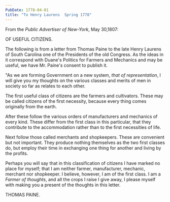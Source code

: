 ```yaml
---
PubDate: 1778-04-01
title: "To Henry Laurens  Spring 1778"
---
```


   From the *Public Advertiser of New-York*, May 30,1807:
   
   OF USEFUL CITIZENS.
   
   The following is from a letter from Thomas Paine to the late Henry Laurens of South Carolina one of 
   the Presidents of the old Congress. As the ideas in it correspond with Duane's Politics for Farmers 
   and Mechanics and may be useful, we have Mr. Paine's consent to publish it.

   "As we are forming Government on a new system, *that of representation*, I
   will give you my thoughts on the various classes and merits of men in
   society so far as relates to each other.

   The first useful class of citizens are the farmers and cultivators. These
   may be called citizens of the first necessity, because every thing comes
   originally from the earth.

   After these follow the various orders of manufacturers and mechanics of
   every kind. These differ from the first class in this particular, that
   they contribute to the accommodation rather than to the first necessities
   of life.

   Next follow those called merchants and shopkeepers. These are convenient
   but not important. They produce nothing themselves as the two first
   classes do, but employ their time in exchanging one thing for another and
   living by the profits.

   Perhaps you will say that in this classification of citizens I have marked
   no place for myself; that I am neither farmer, manufacturer, mechanic, merchant nor
   shopkeeper. I believe, however, I am of the first class. I am a *Farmer of
   thoughts*, and all the crops I raise I give away, I please myself with
   making you a present of the thoughts in this letter.

   THOMAS PAINE.


